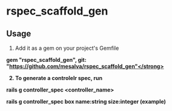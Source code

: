 # rspec_scaffold_gen

## Usage
1. Add it as a gem on your project's Gemfile

  <strong>gem "rspec_scaffold_gen", git: "https://github.com/mesalva/rspec_scaffold_gen"</strong>
  
2. To generate a controlelr spec, run

  <strong>rails g controller_spec <controller_name> <fields>
  
  rails g controller_spec box name:string size:integer (example)</strong>
